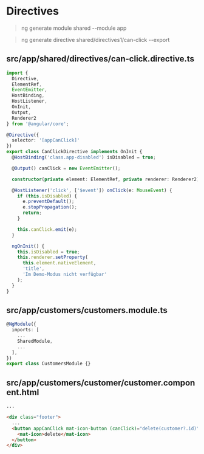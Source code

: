 # Directives

> ng generate module shared --module app

> ng generate directive shared/directives1/can-click --export

## src/app/shared/directives/can-click.directive.ts

```ts
import {
  Directive,
  ElementRef,
  EventEmitter,
  HostBinding,
  HostListener,
  OnInit,
  Output,
  Renderer2
} from '@angular/core';

@Directive({
  selector: '[appCanClick]'
})
export class CanClickDirective implements OnInit {
  @HostBinding('class.app-disabled') isDisabled = true;

  @Output() canClick = new EventEmitter();

  constructor(private element: ElementRef, private renderer: Renderer2) {}

  @HostListener('click', ['$event']) onClick(e: MouseEvent) {
    if (this.isDisabled) {
      e.preventDefault();
      e.stopPropagation();
      return;
    }

    this.canClick.emit(e);
  }

  ngOnInit() {
    this.isDisabled = true;
    this.renderer.setProperty(
      this.element.nativeElement,
      'title',
      'Im Demo-Modus nicht verfügbar'
    );
  }
}
```

## src/app/customers/customers.module.ts

```ts
@NgModule({
  imports: [
    ...
    SharedModule,
    ...
  ],
})
export class CustomersModule {}
```

## src/app/customers/customer/customer.component.html

```html
...

<div class="footer">
  ...
  <button appCanClick mat-icon-button (canClick)="delete(customer?.id)">
    <mat-icon>delete</mat-icon>
  </button>
</div>
```
